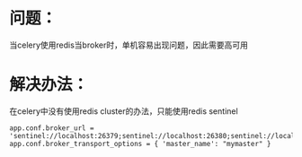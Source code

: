 # 问题：
当celery使用redis当broker时，单机容易出现问题，因此需要高可用

# 解决办法：
在celery中没有使用redis cluster的办法，只能使用redis sentinel
```
app.conf.broker_url = 'sentinel://localhost:26379;sentinel://localhost:26380;sentinel://localhost:26381'
app.conf.broker_transport_options = { 'master_name': "mymaster" }
```
